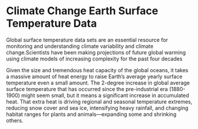 # Climate Change Earth Surface Temperature Data

Global surface temperature data sets are an essential resource for monitoring and understanding climate variability and climate change.Scientists have been making projections of future global warming using climate models of increasing complexity for the past four decades

 Given the size and tremendous heat capacity of the global oceans, it takes a massive amount of heat energy to raise Earth’s average yearly surface temperature even a small amount. The 2-degree increase in global average surface temperature that has occurred since the pre-industrial era (1880-1900) might seem small, but it means a significant increase in accumulated heat. That extra heat is driving regional and seasonal temperature extremes, reducing snow cover and sea ice, intensifying heavy rainfall, and changing habitat ranges for plants and animals—expanding some and shrinking others.

